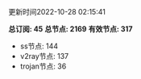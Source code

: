 更新时间2022-10-28 02:15:41

**总订阅: 45**
**总节点: 2169**
**有效节点: 317**
- ss节点: 144
- v2ray节点: 137
- trojan节点: 36
